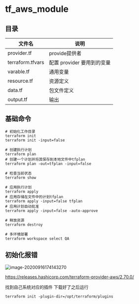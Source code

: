 # tf_aws_module

## 目录

| 文件名           | 说明                       |
| ---------------- | -------------------------- |
| provider.tf      | provide提供者              |
| terraform.tfvars | 配置 provider 要用到的变量 |
| varable.tf       | 通用变量                   |
| resource.tf      | 资源定义                   |
| data.tf          | 包文件定义                 |
| output.tf        | 输出                       |





## 基础命令

```shell
# 初始化工作目录
terraform init
terraform init -input=false

# 创建执行计划
terraform plan
# 创建一个计划并将其保存到本地文件中tfplan
terraform plan -out=tfplan -input=false

# 检查当前状态
terraform show

# 应用执行计划
terraform apply
# 应用存储在文件中的计划tfplan
terraform apply -input=false tfplan
# 应用计划自动批准
terraform apply -input=false -auto-approve

# 释放资源
terraform destroy

# 多环境部署
terraform workspace select QA
```



## 初始化报错

![image-20200916174143270](./images/image-20200916174143270.png)

https://releases.hashicorp.com/terraform-provider-aws/2.70.0/

找到自己系统对应的插件 下载好了之后运行 

```shell
terraform init -plugin-dir=/opt/terraform/plugins
```

